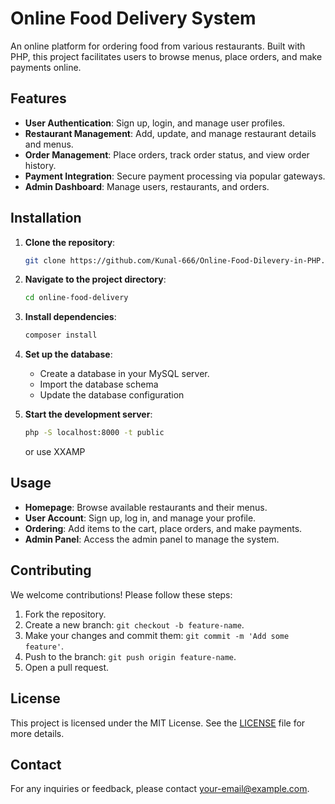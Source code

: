 # Online Food Delivery System

An online platform for ordering food from various restaurants. Built with PHP, this project facilitates users to browse menus, place orders, and make payments online.

## Features

- **User Authentication**: Sign up, login, and manage user profiles.
- **Restaurant Management**: Add, update, and manage restaurant details and menus.
- **Order Management**: Place orders, track order status, and view order history.
- **Payment Integration**: Secure payment processing via popular gateways.
- **Admin Dashboard**: Manage users, restaurants, and orders.

## Installation

1. **Clone the repository**:
    ```bash
    git clone https://github.com/Kunal-666/Online-Food-Dilevery-in-PHP.git
    ```
2. **Navigate to the project directory**:
    ```bash
    cd online-food-delivery
    ```
3. **Install dependencies**:
    ```bash
    composer install
    ```
4. **Set up the database**:
    - Create a database in your MySQL server.
    - Import the database schema 
    - Update the database configuration 

5. **Start the development server**:
    ```bash
    php -S localhost:8000 -t public
    ```
    or
   use XXAMP

## Usage

- **Homepage**: Browse available restaurants and their menus.
- **User Account**: Sign up, log in, and manage your profile.
- **Ordering**: Add items to the cart, place orders, and make payments.
- **Admin Panel**: Access the admin panel to manage the system.


## Contributing

We welcome contributions! Please follow these steps:

1. Fork the repository.
2. Create a new branch: `git checkout -b feature-name`.
3. Make your changes and commit them: `git commit -m 'Add some feature'`.
4. Push to the branch: `git push origin feature-name`.
5. Open a pull request.

## License

This project is licensed under the MIT License. See the [LICENSE](LICENSE) file for more details.

## Contact

For any inquiries or feedback, please contact [your-email@example.com](mailto:your-email@example.com).
